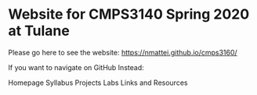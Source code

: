 # Website for CMPS3140 Spring 2020 at Tulane

Please go here to see the website: https://nmattei.github.io/cmps3160/

If you want to navigate on GitHub Instead:

Homepage
Syllabus
Projects
Labs
Links and Resources


